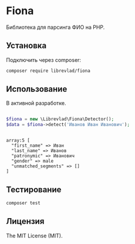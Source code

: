 # Fiona

Библиотека для парсинга ФИО на PHP.

## Установка

 Подключить через composer:

```bash
composer require librevlad/fiona
```

## Использование

В активной разработке.

```php

$fiona = new \Librevlad\Fiona\Detector();
$data = $fiona->detect('Иванов Иван Иванович');

```

```

array:5 [
  "first_name" => Иван
  "last_name" => Иванов
  "patronymic" => Иванович
  "gender" => male
  "unmatched_segments" => []
]
```

## Тестирование

```bash
composer test
```

## Лицензия

The MIT License (MIT).
